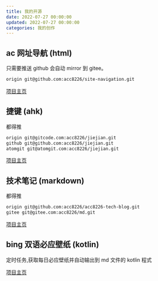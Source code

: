 ```yaml
---
title: 我的开源
date: 2022-07-27 00:00:00
updated: 2022-07-27 00:00:00
categories: 我的创作
---
```


## ac 网址导航 (html)

只需要推送 github 会自动 mirror 到 gitee。

```sh
origin git@github.com:acc8226/site-navigation.git
```

[项目主页](https://github.com/acc8226/site-navigation)

## 捷键 (ahk)

都得推

```sh
origin git@gitcode.com:acc8226/jiejian.git
github git@github.com:acc8226/jiejian.git
atomgit	git@atomgit.com:acc8226/jiejian.git
```

<!-- more -->

[项目主页](https://gitcode.com/acc8226/jiejian/overview)

## 技术笔记 (markdown)

都得推

```sh
origin git@github.com:acc8226/acc8226-tech-blog.git
gitee git@gitee.com:acc8226/md.git
```

[项目主页](https://github.com/acc8226/acc8226-tech-blog)

## bing 双语必应壁纸 (kotlin)

定时任务,获取每日必应壁纸并自动输出到 md 文件的 kotlin 程式

[项目主页](https://gitee.com/acc8226/bing-wallpaper-kotlin)
